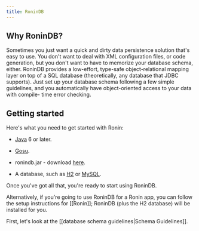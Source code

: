 ```yaml
---
title: RoninDB
---
```


## Why RoninDB?

Sometimes you just want a quick and dirty data persistence solution that's
easy to use. You don't want to deal with XML configuration files, or code
generation, but you don't want to have to memorize your database schema,
either. RoninDB provides a low-effort, type-safe object-relational mapping
layer on top of a SQL database (theoretically, any database that JDBC
supports). Just set up your database schema following a few simple guidelines,
and you automatically have object-oriented access to your data with compile-
time error checking.

## Getting started

Here's what you need to get started with Ronin:

  * [Java][3] 6 or later.

  * [Gosu][4].

  * ronindb.jar - download [here][5].

  * A database, such as [H2][6] or [MySQL][7].

Once you've got all that, you're ready to start using RoninDB.

Alternatively, if you're going to use RoninDB for a Ronin app, you can follow
the setup instructions for [[Ronin]]; RoninDB (plus the H2 database) will be
installed for you.

First, let's look at the [[database schema guidelines|Schema Guidelines]].

   [1]: #Why_RoninDB?

   [2]: #Getting_started

   [3]: http://java.sun.com/javase/downloads/index.jsp

   [4]: http://www.gosu-lang.org/

   [5]: http://code.google.com/p/ronin/downloads/list

   [6]: http://www.h2database.com/

   [7]: http://www.sun.com/software/products/mysql/

   [8]: /p/ronin/wiki/Ronin

   [9]: /p/ronin/wiki/SchemaGuidelines
